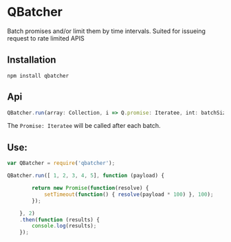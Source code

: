 # QBatcher

Batch promises and/or limit them by time intervals.
Suited for issueing request to rate limited APIS

## Installation

``` 
npm install qbatcher
```

## Api

```js
QBatcher.run(array: Collection, i => Q.promise: Iteratee, int: batchSize, int: intervalLimit (milliseconds) )
```

The `Promise: Iteratee` will be called after each batch.

## Use:

```js
var QBatcher = require('qbatcher');

QBatcher.run([ 1, 2, 3, 4, 5], function (payload) {

        return new Promise(function(resolve) {
            setTimeout(function() { resolve(payload * 100) }, 100);
        });

    }, 2)
    .then(function (results) {
        console.log(results);
    });
```